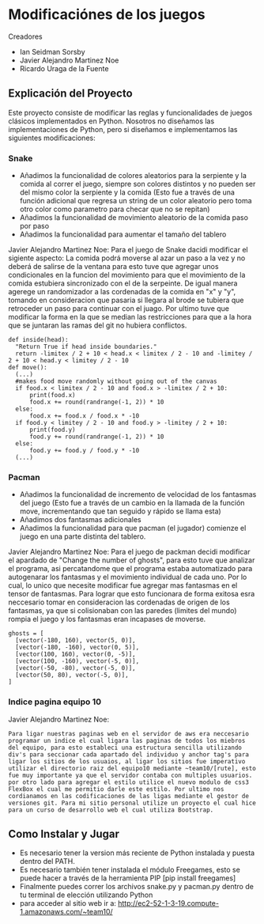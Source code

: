 # Modificaciónes de los juegos

Creadores
- Ian Seidman Sorsby
- Javier Alejandro Martinez Noe
- Ricardo Uraga de la Fuente

## Explicación del Proyecto

Este proyecto consiste de modificar las reglas y funcionalidades de juegos clásicos implementados en Python. Nosotros no diseñamos las implementaciones de Python, pero si diseñamos e implementamos las siguientes modificaciones:

### Snake

- Añadimos la funcionalidad de colores aleatorios para la serpiente y la comida al correr el juego, siempre son colores distintos y no pueden ser del mismo color la serpiente y la comida (Esto fue a través de una función adicional que regresa un string de un color aleatorio pero toma otro color como parametro para checar que no se repitan)
- Añadimos la funcionalidad de movimiento aleatorio de la comida paso por paso
- Añadimos la funcionalidad para aumentar el tamaño del tablero

Javier Alejandro Martinez Noe:
    Para el juego de Snake dacidi modificar el sigiente aspecto: La comida podrá moverse al azar un paso a la vez y no deberá de salirse de la ventana
    para esto tuve que agregar unos condicionales en la funcion del movimiento para que el movimiento de la comida estubiera sincronizado con el de la serpeinte. De igual manera agerege un randomizador a las cordenadas de la comida en "x" y "y", tomando en consideracion que pasaria si llegara al brode se tubiera que retroceder un paso para continuar con el juago. Por ultimo tuve que modificar la forma en la que se median las restricciones para que a la hora que se juntaran las ramas del git no hubiera conflictos.
    
    def inside(head):
      "Return True if head inside boundaries."
      return -limitex / 2 + 10 < head.x < limitex / 2 - 10 and -limitey / 2 + 10 < head.y < limitey / 2 - 10
    def move():
      (...)
      #makes food move randomly without going out of the canvas
      if food.x < limitex / 2 - 10 and food.x > -limitex / 2 + 10:
          print(food.x)
          food.x += round(randrange(-1, 2)) * 10
      else:
          food.x += food.x / food.x * -10
      if food.y < limitey / 2 - 10 and food.y > -limitey / 2 + 10:
          print(food.y)
          food.y += round(randrange(-1, 2)) * 10
      else:
          food.y += food.y / food.y * -10
      (...)
      

### Pacman

- Añadimos la funcionalidad de incremento de velocidad de los fantasmas del juego (Esto fue a través de un cambio en la llamada de la función move, incrementando que tan seguido y rápido se llama esta)
- Añadimos dos fantasmas adicionales
- Añadimos la funcionalidad para que pacman (el jugador) comienze el juego en una parte distinta del tablero.

Javier Alejandro Martinez Noe:
  Para el juego de packman decidi modificar el apardado de "Change the number of ghosts", para esto tuve que analizar el programa, asi percatandome que el programa estaba automatizado para autogenarar los fantasmas y el movimiento individual de cada uno. Por lo cual, lo unico que necesite modificar fue agregar mas fantasmas en el tensor de fantasmas. Para lograr que esto funcionara de forma exitosa esra neccesario tomar en consideracion las cordenadas de origen de los fantasmas, ya que si colisionaban con las paredes (limites del mundo) rompia el juego y los fantasmas eran incapases de moverse.

    ghosts = [
      [vector(-180, 160), vector(5, 0)],
      [vector(-180, -160), vector(0, 5)],
      [vector(100, 160), vector(0, -5)],
      [vector(100, -160), vector(-5, 0)],
      [vector(-50, -80), vector(-5, 0)],
      [vector(50, 80), vector(-5, 0)],
    ]
### Indice pagina equipo 10 
Javier Alejandro Martinez Noe:
    
    Para ligar nuestras paginas web en el servidor de aws era neccesario programar un indice el cual ligara las paginas de todos los miebros del equipo, para esto estableci una estructura sencilla utilizando div's para seccionar cada apartado del individuo y anchor tag's para ligar los sitios de los usuaios, al ligar los sitios fue imperativo utilizar el directorio raiz del equipo10 mediante ~team10/[rute], esto fue muy importante ya que el servidor contaba con multiples usuarios. por otro lado para agregar el estilo utilice el nuevo modulo de css3 FlexBox el cual me permitio darle este estilo. Por ultimo nos cordianamos en las codificaciones de las ligas mediante el gestor de versiones git. Para mi sitio personal utilize un proyecto el cual hice para un curso de desarrollo web el cual utiliza Bootstrap.

## Como Instalar y Jugar

- Es necesario tener la version más reciente de Python instalada y puesta dentro del PATH.
- Es necesario también tener instalada el módulo Freegames, esto se puede hacer a través de la herramienta PIP [pip install freegames]
- Finalmente puedes correr los archivos snake.py y pacman.py dentro de tu terminal de elección utilizando Python
- para acceder al sitio web ir a: http://ec2-52-1-3-19.compute-1.amazonaws.com/~team10/

